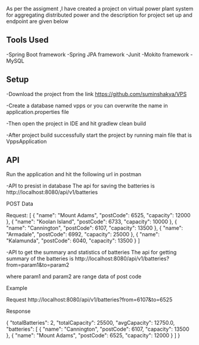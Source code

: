 As per the assigment ,I have created a project on virtual power plant system for aggregating distributed power
and the description for project set up and endpoint are given below


Tools Used
---------------------------------------------------
-Spring Boot framework
-Spring JPA framework
-Junit
-Mokito framework
-MySQL

Setup
--------------------------------------------------
-Download the project from the link https://github.com/suminshakya/VPS

-Create a database named vpps or you can overwrite the name  in application.properties file

-Then open the project in IDE and hit gradlew clean build

-After project build successfully start the project by running main file that is VppsApplication

API
--------------------------------------------------

Run the application and hit the following url in postman

-API to presist in database
The api for saving the batteries is http://localhost:8080/api/v1/batteries

POST Data

Request:
    [
      {
        "name": "Mount Adams",
        "postCode": 6525,
        "capacity": 12000
      },
      {
        "name": "Koolan Island",
        "postCode": 6733,
        "capacity": 10000
      },
      {
        "name": "Cannington",
        "postCode": 6107,
        "capacity": 13500
      },
       {
        "name": "Armadale",
        "postCode": 6992,
        "capacity": 25000
      },
       {
        "name": "Kalamunda",
        "postCode": 6040,
        "capacity": 13500
      }
    ]


-API to get the summary and statistics of batteries
The api for getting summary of the batteries is http://localhost:8080/api/v1/batteries?from=param1&to=param2

where param1 and param2 are range data of post code

Example

Request
http://localhost:8080/api/v1/batteries?from=6107&to=6525

Response

{
    "totalBatteries": 2,
    "totalCapacity": 25500,
    "avgCapacity": 12750.0,
    "batteries": [
        {
            "name": "Cannington",
            "postCode": 6107,
            "capacity": 13500
        },
        {
            "name": "Mount Adams",
            "postCode": 6525,
            "capacity": 12000
        }
    ]
}